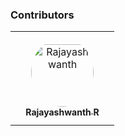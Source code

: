 
### Contributors

<table>
<tr>
    <td align="center" style="word-wrap: break-word; width: 150.0; height: 150.0">
        <a href=https://github.com/Rajayashwanth-R>
            <img src=https://avatars.githubusercontent.com/u/46133548?v=4 width="100;"  style="border-radius:50%;align-items:center;justify-content:center;overflow:hidden;padding-top:10px" alt=Rajayashwanth R/>
            <br />
            <sub style="font-size:14px"><b>Rajayashwanth R</b></sub>
        </a>
    </td>
   </tr>
</table>
